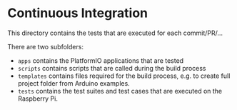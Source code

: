 # Continuous Integration

This directory contains the tests that are executed for each commit/PR/...

There are two subfolders:

- `apps` contains the PlatformIO applications that are tested
- `scripts` contains scripts that are called during the build process
- `templates` contains files required for the build process, e.g. to create full project folder from Arduino examples.
- `tests` contains the test suites and test cases that are executed on the Raspberry Pi.
